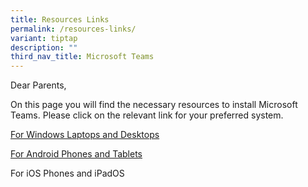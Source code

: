 ```yaml
---
title: Resources Links
permalink: /resources-links/
variant: tiptap
description: ""
third_nav_title: Microsoft Teams
---
```

<p>Dear Parents,</p>
<p></p>
<p>On this page you will find the necessary resources to install Microsoft
Teams. Please click on the relevant link for your preferred system.</p>
<p></p>
<p><a href="/windows-laptops-and-desktops/" rel="noopener nofollow" target="_blank">For Windows Laptops and Desktops</a>
</p>
<p><a href="/android-phones-and-tablets/" rel="noopener nofollow" target="_blank">For Android Phones and Tablets</a>
</p>
<p>For iOS Phones and iPadOS</p>